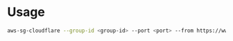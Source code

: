 # Usage

```sh
aws-sg-cloudflare --group-id <group-id> --port <port> --from https://www.cloudflare.com/ips-v4
```
